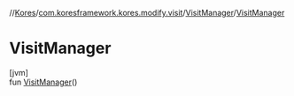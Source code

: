 //[Kores](../../../index.md)/[com.koresframework.kores.modify.visit](../index.md)/[VisitManager](index.md)/[VisitManager](-visit-manager.md)

# VisitManager

[jvm]\
fun [VisitManager](-visit-manager.md)()
